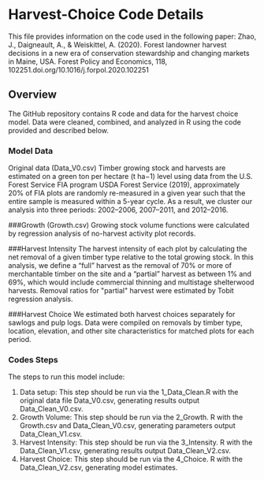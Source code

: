 # Harvest-Choice Code Details
This file provides information on the code used in the following paper: Zhao, J., Daigneault, A., & Weiskittel, A. (2020). Forest landowner harvest decisions in a new era of conservation stewardship and changing markets in Maine, USA. Forest Policy and Economics, 118, 102251.doi.org/10.1016/j.forpol.2020.102251
## Overview
The GitHub repository contains R code and data for the harvest choice model. Data were cleaned, combined, and analyzed in R using the code provided and described below. 
### Model Data
Original data (Data_V0.csv)
Timber growing stock and harvests are estimated on a green ton per hectare (t ha−1) level using data from the U.S. Forest Service FIA program USDA Forest Service (2019),  approximately 20% of FIA plots are randomly re-measured in a given year such that the entire sample is measured within a 5-year cycle. As a result, we cluster our analysis into three periods: 2002–2006, 2007–2011, and 2012–2016.

###Growth (Growth.csv)
Growing stock volume functions were calculated by regression analysis of no-harvest activity plot records.

###Harvest Intensity 
The harvest intensity of each plot by calculating the net removal of a given timber type relative to the total growing stock. In this analysis, we define a “full” harvest as the removal of 70% or more of merchantable timber on the site and a “partial” harvest as between 1% and 69%, which would include commercial thinning and multistage
shelterwood harvests. Removal ratios for "partial" harvest were estimated by Tobit regression analysis.

###Harvest Choice
We estimated both harvest choices separately for sawlogs and pulp logs. Data were compiled on removals by timber type, location, elevation, and other site characteristics for matched plots for each period.

### Codes Steps
The steps to run this model include: 
1. Data setup: This step should be run via the 1_Data_Clean.R with the original data file Data_V0.csv, generating results output Data_Clean_V0.csv.
2. Growth Volume: This step should be run via the 2_Growth. R with the Growth.csv and Data_Clean_V0.csv, generating parameters output Data_Clean_V1.csv.
3. Harvest Intensity: This step should be run via the 3_Intensity. R with the Data_Clean_V1.csv, generating results output Data_Clean_V2.csv.
4. Harvest Choice: This step should be run via the 4_Choice. R with the Data_Clean_V2.csv, generating model estimates.






